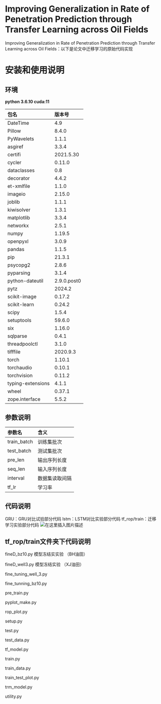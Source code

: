 # Improving Generalization in Rate of Penetration Prediction through Transfer Learning across Oil Fields
Improving Generalization in Rate of Penetration Prediction through Transfer Learning across Oil Fields：以下是论文中迁移学习的原始代码实现
# 安装和使用说明
## 环境
**python 3.6.10
cuda:11**

| 包名         | 版本号   |
|:---------------|:---------|
| DateTime       | 4.9      |
| Pillow         | 8.4.0    |
| PyWavelets     | 1.1.1    |
| asgiref        | 3.3.4    |
| certifi        | 2021.5.30|
| cycler         | 0.11.0   |
| dataclasses    | 0.8      |
| decorator      | 4.4.2    |
| et-xmlfile     | 1.1.0    |
| imageio        | 2.15.0   |
| joblib         | 1.1.1    |
| kiwisolver     | 1.3.1    |
| matplotlib     | 3.3.4    |
| networkx       | 2.5.1    |
| numpy          | 1.19.5   |
| openpyxl       | 3.0.9    |
| pandas         | 1.1.5    |
| pip            | 21.3.1   |
| psycopg2       | 2.8.6    |
| pyparsing      | 3.1.4    |
| python-dateutil| 2.9.0.post0 |
| pytz           | 2024.2   |
| scikit-image   | 0.17.2   |
| scikit-learn   | 0.24.2   |
| scipy          | 1.5.4    |
| setuptools     | 59.6.0   |
| six            | 1.16.0   |
| sqlparse       | 0.4.1    |
| threadpoolctl  | 3.1.0    |
| tifffile       | 2020.9.3 |
| torch          | 1.10.1   |
| torchaudio     | 0.10.1   |
| torchvision    | 0.11.2   |
| typing-extensions | 4.1.1 |
| wheel          | 0.37.1   |
| zope.interface | 5.5.2    |
## 参数说明

| 参数名          | 含义      |
| :----------- | :------ |
| train\_batch | 训练集批次   |
| test\_batch  | 测试集批次   |
| pre\_len     | 输出序列长度  |
| seq\_len     | 输入序列长度  |
| interval     | 数据集读取间隔 |
| tf\_lr       | 学习率     |




## 代码说明

GRU：GRU对比试验部分代码
lstm：LSTM对比实验部分代码
tf_rop/train：迁移学习实验部分代码
![在这里插入图片描述](https://i-blog.csdnimg.cn/direct/7b4bf8d0a5bd4d218d78dccf204e5e74.png)
## tf_rop/train文件夹下代码说明


fineD_bz10.py   模型冻结实实验 （BH油田）

fineD_well3.py  模型冻结实验 （XJ油田）

fine_tuning_well_3.py

fine_tunning_bz10.py

pre_train.py

pyplot_make.py

rop_plot.py

setup.py

test.py

test_data.py

tf_model.py

train.py

train_data.py

train_test_plot.py

trm_model.py

utility.py


```

